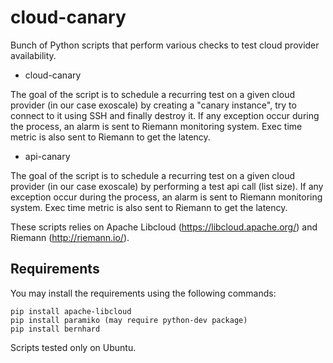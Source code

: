 cloud-canary
============

Bunch of Python scripts that perform various checks to test cloud provider availability.

- cloud-canary

The goal of the script is to schedule a recurring test on a given cloud provider (in our case exoscale) by creating a "canary instance", try to connect to it using SSH and finally destroy it. If any exception occur during the process, an alarm is sent to Riemann monitoring system. Exec time metric is also sent to Riemann to get the latency.

- api-canary

The goal of the script is to schedule a recurring test on a given cloud provider (in our case exoscale) by performing a test api call (list size). If any exception occur during the process, an alarm is sent to Riemann monitoring system. Exec time metric is also sent to Riemann to get the latency.

These scripts relies on Apache Libcloud (https://libcloud.apache.org/) and Riemann (http://riemann.io/).

Requirements
------------

You may install the requirements using the following commands:

```
pip install apache-libcloud
pip install paramiko (may require python-dev package)
pip install bernhard

```

Scripts tested only on Ubuntu.
